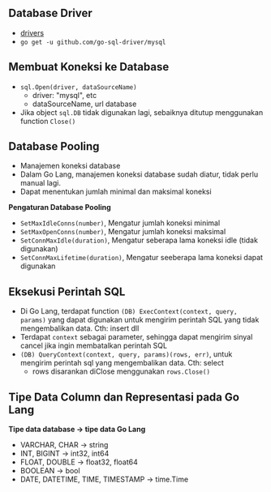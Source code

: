 ## Database Driver
- [drivers](golang.org/s/sqldrivers)
- `go get -u github.com/go-sql-driver/mysql`

## Membuat Koneksi ke Database
- `sql.Open(driver, dataSourceName)`
  - driver: "mysql", etc
  - dataSourceName, url database
- Jika object `sql.DB` tidak digunakan lagi, sebaiknya ditutup menggunakan function `Close()`

## Database Pooling
- Manajemen koneksi database
- Dalam Go Lang, manajemen koneksi database sudah diatur, tidak perlu manual lagi.
- Dapat menentukan jumlah minimal dan maksimal koneksi

**Pengaturan Database Pooling**
- `SetMaxIdleConns(number)`, Mengatur jumlah koneksi minimal
- `SetMaxOpenConns(number)`, Mengatur jumlah koneksi maksimal
- `SetConnMaxIdle(duration)`, Mengatur seberapa lama koneksi idle (tidak digunakan)
- `SetConnMaxLifetime(duration)`, Mengatur seeberapa lama koneksi dapat digunakan

## Eksekusi Perintah SQL
- Di Go Lang, terdapat function `(DB) ExecContext(context, query, params)` yang dapat digunakan untuk mengirim perintah SQL yang tidak mengembalikan data. Cth: insert dll
- Terdapat `context` sebagai parameter, sehingga dapat mengirim sinyal cancel jika ingin membatalkan perintah SQL
- `(DB) QueryContext(context, query, params)(rows, err)`, untuk mengirim perintah sql yang mengembalikan data. Cth: select
  - rows disarankan diClose menggunakan `rows.Close()`

## Tipe Data Column dan Representasi pada Go Lang
**Tipe data database -> tipe data Go Lang**
- VARCHAR, CHAR -> string
- INT, BIGINT -> int32, int64
- FLOAT, DOUBLE -> float32, float64
- BOOLEAN -> bool
- DATE, DATETIME, TIME, TIMESTAMP -> time.Time

